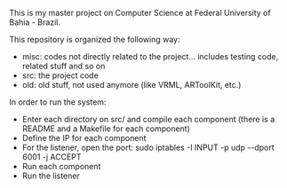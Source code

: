This is my master project on Computer Science at Federal University of Bahia - Brazil.

This repository is organized the following way:

* misc: codes not directly related to the project... includes testing code, related stuff and so on
* src: the project code
* old: old stuff, not used anymore (like VRML, ARToolKit, etc.)

In order to run the system:

* Enter each directory on src/ and compile each component (there is a README and a Makefile for each component)
* Define the IP for each component
* For the listener, open the port: sudo iptables -I INPUT -p udp --dport 6001 -j ACCEPT
* Run each component
* Run the listener
